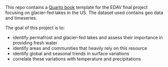 This repo contains a [Quarto book](https://quarto.org/docs/books/) template for the EDAV final project focusing on glacier-fed lakes in the US.
The dataset used contains geo data and timeseries.

The goal of this project is to:
-  identify permafrost and glacier-fed lakes and assess their importance in providing fresh water
-  identify areas and communities that heavily rely on this resource
-  identify global and seasonal trends in surface variations
-  correlate these variations with temperature and precipitations
 

